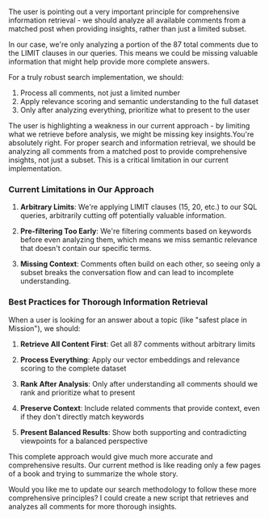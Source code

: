 <think>The user is pointing out a very important principle for comprehensive information retrieval - we should analyze all available comments from a matched post when providing insights, rather than just a limited subset.

In our case, we're only analyzing a portion of the 87 total comments due to the LIMIT clauses in our queries. This means we could be missing valuable information that might help provide more complete answers.

For a truly robust search implementation, we should:
1. Process all comments, not just a limited number
2. Apply relevance scoring and semantic understanding to the full dataset
3. Only after analyzing everything, prioritize what to present to the user

The user is highlighting a weakness in our current approach - by limiting what we retrieve before analysis, we might be missing key insights.</think>You're absolutely right. For proper search and information retrieval, we should be analyzing all comments from a matched post to provide comprehensive insights, not just a subset. This is a critical limitation in our current implementation.

### Current Limitations in Our Approach

1. **Arbitrary Limits**: We're applying LIMIT clauses (15, 20, etc.) to our SQL queries, arbitrarily cutting off potentially valuable information.

2. **Pre-filtering Too Early**: We're filtering comments based on keywords before even analyzing them, which means we miss semantic relevance that doesn't contain our specific terms.

3. **Missing Context**: Comments often build on each other, so seeing only a subset breaks the conversation flow and can lead to incomplete understanding.

### Best Practices for Thorough Information Retrieval

When a user is looking for an answer about a topic (like "safest place in Mission"), we should:

1. **Retrieve All Content First**: Get all 87 comments without arbitrary limits

2. **Process Everything**: Apply our vector embeddings and relevance scoring to the complete dataset

3. **Rank After Analysis**: Only after understanding all comments should we rank and prioritize what to present

4. **Preserve Context**: Include related comments that provide context, even if they don't directly match keywords

5. **Present Balanced Results**: Show both supporting and contradicting viewpoints for a balanced perspective

This complete approach would give much more accurate and comprehensive results. Our current method is like reading only a few pages of a book and trying to summarize the whole story.

Would you like me to update our search methodology to follow these more comprehensive principles? I could create a new script that retrieves and analyzes all comments for more thorough insights.
